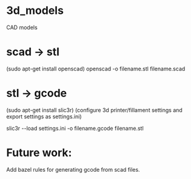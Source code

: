 # 3d_models
CAD models

# scad -> stl
(sudo apt-get install openscad)
openscad -o filename.stl filename.scad

# stl -> gcode
(sudo apt-get install slic3r)
(configure 3d printer/fillament settings and export settings as settings.ini)

slic3r --load settings.ini -o filename.gcode filename.stl

# Future work:
Add bazel rules for generating gcode from scad files.
